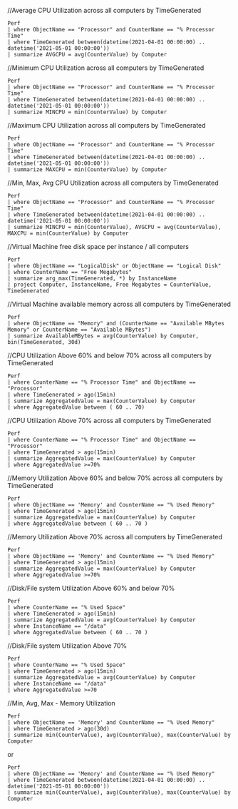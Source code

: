 //Average CPU Utilization across all computers by TimeGenerated

    Perf 
    | where ObjectName == "Processor" and CounterName == "% Processor Time" 
    | where TimeGenerated between(datetime(2021-04-01 00:00:00) .. datetime('2021-05-01 00:00:00'))
    | summarize AVGCPU = avg(CounterValue) by Computer


//Minimum CPU Utilization across all computers by TimeGenerated

    Perf 
    | where ObjectName == "Processor" and CounterName == "% Processor Time" 
    | where TimeGenerated between(datetime(2021-04-01 00:00:00) .. datetime('2021-05-01 00:00:00'))
    | summarize MINCPU = min(CounterValue) by Computer


//Maximum CPU Utilization across all computers by TimeGenerated

    Perf 
    | where ObjectName == "Processor" and CounterName == "% Processor Time" 
    | where TimeGenerated between(datetime(2021-04-01 00:00:00) .. datetime('2021-05-01 00:00:00'))
    | summarize MAXCPU = min(CounterValue) by Computer


//Min, Max, Avg CPU Utilization across all computers by TimeGenerated

    Perf 
    | where ObjectName == "Processor" and CounterName == "% Processor Time" 
    | where TimeGenerated between(datetime(2021-04-01 00:00:00) .. datetime('2021-05-01 00:00:00'))
    | summarize MINCPU = min(CounterValue), AVGCPU = avg(CounterValue), MAXCPU = min(CounterValue) by Computer


//Virtual Machine free disk space per instance / all computers

    Perf 
    | where ObjectName == "LogicalDisk" or ObjectName == "Logical Disk"
    | where CounterName == "Free Megabytes"
    | summarize arg_max(TimeGenerated, *) by InstanceName 
    | project Computer, InstanceName, Free Megabytes = CounterValue, TimeGenerated


//Virtual Machine available memory across all computers by TimeGenerated

    Perf
    | where ObjectName == "Memory" and (CounterName == "Available MBytes Memory" or CounterName == "Available MBytes") 
    | summarize AvailableMBytes = avg(CounterValue) by Computer, bin(TimeGenerated, 30d)


//CPU Utilization Above 60% and below 70% across all computers by TimeGenerated

    Perf
    | where CounterName == "% Processor Time" and ObjectName == "Processor"
    | where TimeGenerated > ago(15min)
    | summarize AggregatedValue = max(CounterValue) by Computer
    | where AggregatedValue between ( 60 .. 70)


//CPU Utilization Above 70% across all computers by TimeGenerated

    Perf
    | where CounterName == "% Processor Time" and ObjectName == "Processor"
    | where TimeGenerated > ago(15min)
    | summarize AggregatedValue = max(CounterValue) by Computer
    | where AggregatedValue >=70%


//Memory Utilization Above 60% and below 70% across all computers by TimeGenerated

    Perf
    | where ObjectName == 'Memory' and CounterName == "% Used Memory"
    | where TimeGenerated > ago(15min)
    | summarize AggregatedValue = max(CounterValue) by Computer
    | where AggregatedValue between ( 60 .. 70 )


//Memory Utilization Above 70% across all computers by TimeGenerated

    Perf
    | where ObjectName == 'Memory' and CounterName == "% Used Memory"
    | where TimeGenerated > ago(15min)
    | summarize AggregatedValue = max(CounterValue) by Computer
    | where AggregatedValue >=70%


//Disk/File system Utilization Above 60% and below 70%

    Perf
    | where CounterName == "% Used Space"
    | where TimeGenerated > ago(15min)
    | summarize AggregatedValue = avg(CounterValue) by Computer
    | where InstanceName == "/data"
    | where AggregatedValue between ( 60 .. 70 )


//Disk/File system Utilization Above 70% 

    Perf
    | where CounterName == "% Used Space"
    | where TimeGenerated > ago(15min)
    | summarize AggregatedValue = avg(CounterValue) by Computer
    | where InstanceName == "/data"
    | where AggregatedValue >=70


//Min, Avg, Max - Memory Utilization 

    Perf
    | where ObjectName == 'Memory' and CounterName == "% Used Memory"
    | where TimeGenerated > ago(30d)
    | summarize min(CounterValue), avg(CounterValue), max(CounterValue) by Computer

   or 

    Perf
    | where ObjectName == 'Memory' and CounterName == "% Used Memory"
    | where TimeGenerated between(datetime(2021-04-01 00:00:00) .. datetime('2021-05-01 00:00:00'))
    | summarize min(CounterValue), avg(CounterValue), max(CounterValue) by Computer

